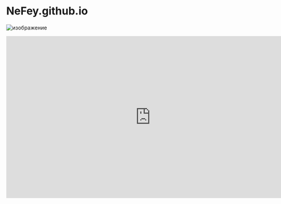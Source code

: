 # NeFey.github.io


![изображение](https://user-images.githubusercontent.com/114712728/206613826-ee7bd70f-eace-4f2a-8c12-7afe0cda47c0.png)


<iframe src="https://miro.com/app/live-embed/uXjVPCE808w=/?moveToViewport=835,-386,934,1168&embedId=116588345114" scrolling="no" allowfullscreen width="768" height="432" frameborder="0"></iframe>

<link rel="stylesheet" href="/style.css">
